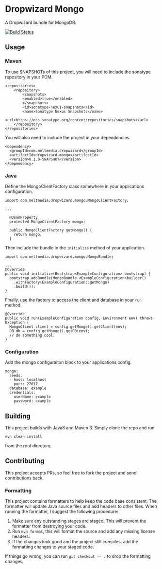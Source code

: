 # Dropwizard Mongo

A Dropwizard bundle for MongoDB.

[![Build Status](https://travis-ci.org/meltmedia/dropwizard-mongo.svg)](https://travis-ci.org/meltmedia/dropwizard-mongo)

## Usage

### Maven

To use SNAPSHOTs of this project, you will need to include the sonatype repository in your POM.

```
<repositories>
    <repository>
        <snapshots>
        <enabled>true</enabled>
        </snapshots>
        <id>sonatype-nexus-snapshots</id>
        <name>Sonatype Nexus Snapshots</name>
        <url>https://oss.sonatype.org/content/repositories/snapshots</url>
    </repository>
</repositories>
```

You will also need to include the project in your dependencies.

```
<dependency>
  <groupId>com.meltmedia.dropwizard</groupId>
  <artifactId>dropwizard-mongo</artifactId>
  <version>0.1.0-SNAPSHOT</version>
</dependency>
```

### Java

Define the MongoClientFactory class somewhere in your applications configuration.

```
import com.meltmedia.dropwizard.mongo.MongoClientFactory;

...

  @JsonProperty
  protected MongoClientFactory mongo;

  public MongoClientFactory getMongo() {
    return mongo;
  }
```

Then include the bundle in the `initialize` method of your application.

```
import com.meltmedia.dropwizard.mongo.MongoBundle;

...
@Override
public void initialize(Bootstrap<ExampleConfiguration> bootstrap) {
  bootstrap.addBundle(MongoBundle.<ExampleConfiguration>builder()
    .withFactory(ExampleConfiguration::getMongo)
    .build());
}
```

Finally, use the factory to access the client and database in your `run` method.

```
@Override
public void run(ExampleConfiguration config, Environment env) throws Exception {
  MongoClient client = config.getMongo().getClient(env);
  DB db = config.getMongo().getDB(env);
  // do something cool.
}
```

### Configuration

Add the mongo configuraiton block to your applications config.

```
mongo:
  seeds:
  - host: localhost
    port: 27017
  database: example
  credentials:
    userName: example
    password: example
```

## Building

This project builds with Java8 and Maven 3.  Simply clone the repo and run

```
mvn clean install
```

from the root directory.

## Contributing

This project accepts PRs, so feel free to fork the project and send contributions back.

### Formatting

This project contains formatters to help keep the code base consistent.  The formatter will update Java source files and add headers to other files.  When running the formatter, I suggest the following procedure:

1. Make sure any outstanding stages are staged.  This will prevent the formatter from destroying your code.
2. Run `mvn format`, this will format the source and add any missing license headers.
3. If the changes look good and the project still compiles, add the formatting changes to your staged code.

If things go wrong, you can run `git checkout -- .` to drop the formatting changes. 
